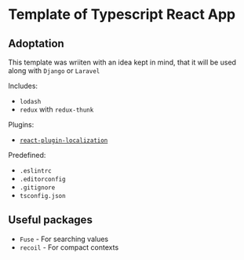 # Template of Typescript React App

## Adoptation
This template was wriiten with an idea kept in mind, that it will be used along with `Django` or `Laravel`

Includes:

- `lodash`
- `redux` with `redux-thunk`

Plugins:

- [`react-plugin-localization`](https://github.com/FrameMuse/react-plugin-localization)

Predefined:

- `.eslintrc`
- `.editorconfig`
- `.gitignore`
- `tsconfig.json`

## Useful packages

- `Fuse` - For searching values
- `recoil` - For compact contexts
